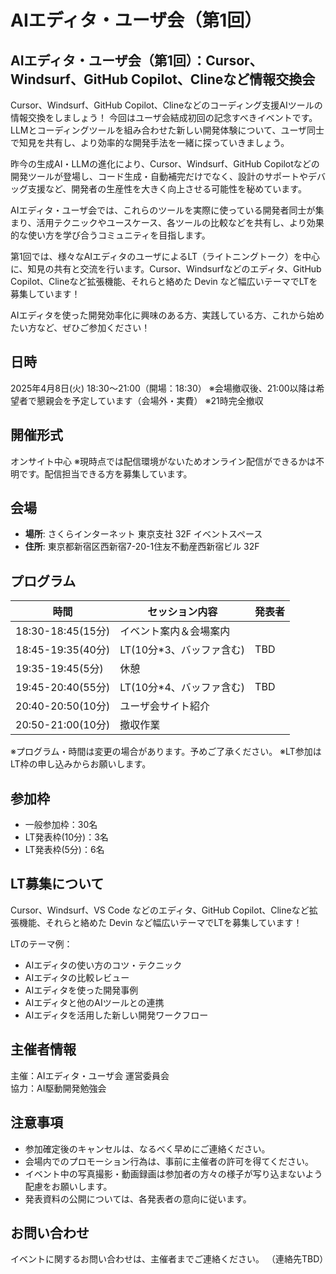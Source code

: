 # AIエディタ・ユーザ会（第1回）

## AIエディタ・ユーザ会（第1回）：Cursor、Windsurf、GitHub Copilot、Clineなど情報交換会
Cursor、Windsurf、GitHub Copilot、Clineなどのコーディング支援AIツールの情報交換をしましょう！
今回はユーザ会結成初回の記念すべきイベントです。LLMとコーディングツールを組み合わせた新しい開発体験について、ユーザ同士で知見を共有し、より効率的な開発手法を一緒に探っていきましょう。

昨今の生成AI・LLMの進化により、Cursor、Windsurf、GitHub Copilotなどの開発ツールが登場し、コード生成・自動補完だけでなく、設計のサポートやデバッグ支援など、開発者の生産性を大きく向上させる可能性を秘めています。

AIエディタ・ユーザ会では、これらのツールを実際に使っている開発者同士が集まり、活用テクニックやユースケース、各ツールの比較などを共有し、より効果的な使い方を学び合うコミュニティを目指します。

第1回では、様々なAIエディタのユーザによるLT（ライトニングトーク）を中心に、知見の共有と交流を行います。Cursor、Windsurfなどのエディタ、GitHub Copilot、Clineなど拡張機能、それらと絡めた Devin など幅広いテーマでLTを募集しています！

AIエディタを使った開発効率化に興味のある方、実践している方、これから始めたい方など、ぜひご参加ください！

## 日時
2025年4月8日(火) 18:30〜21:00（開場：18:30）
※会場撤収後、21:00以降は希望者で懇親会を予定しています（会場外・実費）
※21時完全撤収

## 開催形式
オンサイト中心
※現時点では配信環境がないためオンライン配信ができるかは不明です。配信担当できる方を募集しています。

## 会場
- **場所**: さくらインターネット 東京支社 32F イベントスペース
- **住所**: 東京都新宿区西新宿7-20-1住友不動産西新宿ビル 32F

## プログラム
| 時間 | セッション内容 | 発表者 |
|----|----|----|
| 18:30-18:45(15分) | イベント案内＆会場案内 ||
| 18:45-19:35(40分) | LT(10分*3、バッファ含む) |TBD|
| 19:35-19:45(5分)  | 休憩 ||
| 19:45-20:40(55分) | LT(10分*4、バッファ含む) |TBD|
| 20:40-20:50(10分) | ユーザ会サイト紹介 ||
| 20:50-21:00(10分) | 撤収作業 ||

※プログラム・時間は変更の場合があります。予めご了承ください。
※LT参加はLT枠の申し込みからお願いします。

## 参加枠
- 一般参加枠：30名
- LT発表枠(10分)：3名
- LT発表枠(5分)：6名

## LT募集について
Cursor、Windsurf、VS Code などのエディタ、GitHub Copilot、Clineなど拡張機能、それらと絡めた Devin など幅広いテーマでLTを募集しています！

LTのテーマ例：
- AIエディタの使い方のコツ・テクニック
- AIエディタの比較レビュー
- AIエディタを使った開発事例
- AIエディタと他のAIツールとの連携
- AIエディタを活用した新しい開発ワークフロー

## 主催者情報
主催：AIエディタ・ユーザ会 運営委員会<br>
協力：AI駆動開発勉強会

## 注意事項
- 参加確定後のキャンセルは、なるべく早めにご連絡ください。
- 会場内でのプロモーション行為は、事前に主催者の許可を得てください。
- イベント中の写真撮影・動画録画は参加者の方々の様子が写り込まないよう配慮をお願いします。
- 発表資料の公開については、各発表者の意向に従います。

## お問い合わせ
イベントに関するお問い合わせは、主催者までご連絡ください。
（連絡先TBD）